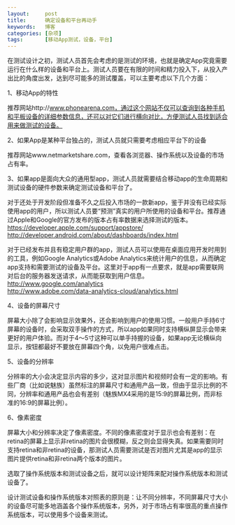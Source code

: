 ```yaml
---
layout:     post
title:      确定设备和平台再动手
keywords:   博客
categories: [杂项]
tags:	    [移动App测试，设备，平台]
---
```


在测试设计之初，测试人员首先会考虑的是测试的环境，也就是确定App究竟需要运行在什么样的设备和平台上。测试人员要在有限的时间和精力投入下，从投入产出比的角度出发，达到尽可能多的测试覆盖，可以主要考虑以下几个方面：

1、移动App的特性   

推荐网站http://www.phonearena.com，通过这个网站不仅可以查询到各种手机和平板设备的详细参数信息，还可以对它们进行横向对比，方便测试人员找到适合用来做测试的设备。   

2、如果App是某种平台独占的，测试人员就只需要考虑相应平台下的设备   

推荐网站www.netmarketshare.com，查看各浏览器、操作系统以及设备的市场占有率。   

3、如果app是面向大众的通用型app，测试人员就需要结合移动app的生命周期和测试设备的硬件参数来确定测试设备和平台了。   

对于还处于开发阶段但准备不久之后投入市场的一款新app，鉴于并没有已经实际使用app的用户，所以测试人员要“预测”真实的用户所使用的设备和平台。推荐通过Apple和Google的官方发布的版本占有率数据来选择测试的版本。   
https://developer.apple.com/support/appstore/    
http://developer.android.com/about/dashboards/index.html   

对于已经发布并且有稳定用户群的app，测试人员可以使用在桌面应用开发时用到的工具，例如Google Analytics或Adobe Analytics来统计用户的信息，从而确定app支持和需要测试的设备及平台。这里对于app有一点要求，就是app需要联网对后台的服务器发送请求，从而能获取到用户信息。   
http://www.google.com/analytics   
http://www.adobe.com/data-analytics-cloud/analytics.html    

4、设备的屏幕尺寸   

屏幕大小除了会影响显示效果外，还会影响到用户的使用习惯。一般用户手持6寸屏幕的设备时，会采取双手操作的方式，所以app如果同时支持横纵屏显示会带来更好的用户体验。而对于4～5寸这种可以单手持握的设备，如果app无论横纵向显示，按钮都最好不要放在屏幕四个角，以免用户很难点击。   

5、设备的分辨率   

分辨率的大小会决定显示内容的多少，这对显示图片和视频时会有一定的影响。有些厂商（比如说魅族）虽然标注的屏幕尺寸和通用产品一致，但由于显示比例的不同，分辨率和通用产品也会有差别（魅族MX4采用的是15:9的屏幕比例，而非标准的16:9的屏幕比例）。   

6、像素密度   

屏幕大小和分辨率决定了像素密度。不同的像素密度对于显示也会有差别：在retina的屏幕上显示非retina的图片会很模糊，反之则会显得失真。如果需要同时支持retina和非retina的设备，那测试人员需要测试是否对图片尤其是app的显示图片提供retina和非retina两个版本的图片。

选取了操作系统版本和测试设备之后，就可以设计矩阵来配对操作系统版本和测试设备了。 

设计测试设备和操作系统版本对照表的原则是：让不同分辨率，不同屏幕尺寸大小的设备尽可能多地涵盖各个操作系统版本，另外，对于市场占有率很高的重点操作系统版本，可以使用多个设备来测试。
